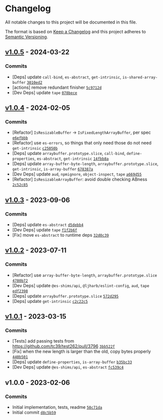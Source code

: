 # Changelog

All notable changes to this project will be documented in this file.

The format is based on [Keep a Changelog](https://keepachangelog.com/en/1.0.0/)
and this project adheres to [Semantic Versioning](https://semver.org/spec/v2.0.0.html).

## [v1.0.5](https://github.com/es-shims/ArrayBuffer.prototype.transferToFixedLength/compare/v1.0.4...v1.0.5) - 2024-03-22

### Commits

- [Deps] update `call-bind`, `es-abstract`, `get-intrinsic`, `is-shared-array-buffer` [`3010ed2`](https://github.com/es-shims/ArrayBuffer.prototype.transferToFixedLength/commit/3010ed2239ceb36cd858cfebaae6ecc72d07555e)
- [actions] remove redundant finisher [`5c9712d`](https://github.com/es-shims/ArrayBuffer.prototype.transferToFixedLength/commit/5c9712d9a0eabff0b87fcc0fdc226b94384a0055)
- [Dev Deps] update `tape` [`078bece`](https://github.com/es-shims/ArrayBuffer.prototype.transferToFixedLength/commit/078bece44b236a22d030be3496f9f9cf93127435)

## [v1.0.4](https://github.com/es-shims/ArrayBuffer.prototype.transferToFixedLength/compare/v1.0.3...v1.0.4) - 2024-02-05

### Commits

- [Refactor] `IsResizableBuffer` -&gt; `IsFixedLengthArrayBuffer`, per spec [`e6efbbb`](https://github.com/es-shims/ArrayBuffer.prototype.transferToFixedLength/commit/e6efbbbc14f2c7688f9e6dc0d4b6d590aac8c69f)
- [Refactor] use `es-errors`, so things that only need those do not need `get-intrinsic` [`c25050b`](https://github.com/es-shims/ArrayBuffer.prototype.transferToFixedLength/commit/c25050bd0e009c5ab5831f460b3e6a1ac4543c25)
- [Deps] update `arraybuffer.prototype.slice`, `call-bind`, `define-properties`, `es-abstract`, `get-intrinsic` [`14fbb8a`](https://github.com/es-shims/ArrayBuffer.prototype.transferToFixedLength/commit/14fbb8a9e1706b76e5596ea0c8d9d454d12354f5)
- [Deps] update `array-buffer-byte-length`, `arraybuffer.prototype.slice`, `get-intrinsic`, `is-array-buffer` [`678387a`](https://github.com/es-shims/ArrayBuffer.prototype.transferToFixedLength/commit/678387a74e8af20162bac2c075994ca1eb7dede3)
- [Dev Deps] update `aud`, `npmignore`, `object-inspect`, `tape` [`a669d55`](https://github.com/es-shims/ArrayBuffer.prototype.transferToFixedLength/commit/a669d55d5afc9b74e6fb09eb6514e032b9b146fc)
- [Refactor] `IsResizableArrayBuffer`: avoid double checking ABness [`2c52c85`](https://github.com/es-shims/ArrayBuffer.prototype.transferToFixedLength/commit/2c52c85d4656d2346f2c030d087aa32d99ddd43c)

## [v1.0.3](https://github.com/es-shims/ArrayBuffer.prototype.transferToFixedLength/compare/v1.0.2...v1.0.3) - 2023-09-06

### Commits

- [Deps] update `es-abstract` [`d5debb4`](https://github.com/es-shims/ArrayBuffer.prototype.transferToFixedLength/commit/d5debb4307e46db03436aa65bd559d452d08c96b)
- [Dev Deps] update `tape` [`f1f2b6f`](https://github.com/es-shims/ArrayBuffer.prototype.transferToFixedLength/commit/f1f2b6f0bc9392997fd790a716cb7897c859c08c)
- [Fix] move `es-abstract` to runtime deps [`32d0c39`](https://github.com/es-shims/ArrayBuffer.prototype.transferToFixedLength/commit/32d0c39142e9006527332848aa26cb478aa8c7dc)

## [v1.0.2](https://github.com/es-shims/ArrayBuffer.prototype.transferToFixedLength/compare/v1.0.1...v1.0.2) - 2023-07-11

### Commits

- [Refactor] use `array-buffer-byte-length`, `arraybuffer.prototype.slice` [`4780b72`](https://github.com/es-shims/ArrayBuffer.prototype.transferToFixedLength/commit/4780b72e0803224154762016e93a18bd002a2663)
- [Dev Deps] update `@es-shims/api`, `@ljharb/eslint-config`, `aud`, `tape` [`edf2398`](https://github.com/es-shims/ArrayBuffer.prototype.transferToFixedLength/commit/edf239843a1cdf2f0d90195cbbf853253c187116)
- [Deps] update `arraybuffer.prototype.slice` [`572d295`](https://github.com/es-shims/ArrayBuffer.prototype.transferToFixedLength/commit/572d2956cea8ebd70afa489da7ec895d913bfc8b)
- [Deps] update `get-intrinsic` [`c2c22c5`](https://github.com/es-shims/ArrayBuffer.prototype.transferToFixedLength/commit/c2c22c5dfff897a425d6a1783ca2cca293530934)

## [v1.0.1](https://github.com/es-shims/ArrayBuffer.prototype.transferToFixedLength/compare/v1.0.0...v1.0.1) - 2023-03-15

### Commits

- [Tests] add passing tests from https://github.com/tc39/test262/pull/3796 [`3bb522f`](https://github.com/es-shims/ArrayBuffer.prototype.transferToFixedLength/commit/3bb522ff9a763736166cc4554823b5afd1c024e1)
- [Fix] when the new length is larger than the old, copy bytes properly [`440b501`](https://github.com/es-shims/ArrayBuffer.prototype.transferToFixedLength/commit/440b50107bf357688fb9f74437c8bb0ace1babb0)
- [Deps] update `define-properties`, `is-array-buffer` [`b35bc33`](https://github.com/es-shims/ArrayBuffer.prototype.transferToFixedLength/commit/b35bc3369a0461206de7a45faa8bf37bf6f9ad91)
- [Dev Deps] update `@es-shims/api`, `es-abstract` [`fc539c4`](https://github.com/es-shims/ArrayBuffer.prototype.transferToFixedLength/commit/fc539c45197ddb7d852f6b6c8dc7d64b056b01f4)

## v1.0.0 - 2023-02-06

### Commits

- Initial implementation, tests, readme [`50c71da`](https://github.com/es-shims/ArrayBuffer.prototype.transferToFixedLength/commit/50c71da973dc89d849ef24946cc7efb1f029ee8a)
- Initial commit [`d8c5b59`](https://github.com/es-shims/ArrayBuffer.prototype.transferToFixedLength/commit/d8c5b59074ea3006254eb83b641c49fff96fad6a)
